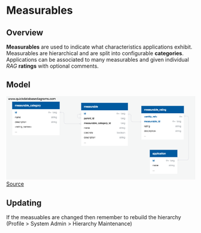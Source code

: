 # Measurables

## Overview

__Measurables__ are used to indicate what characteristics applications exhibit. 
Measurables are hierarchical and are split into configurable __categories__.
Applications can be associated to many measurables and given individual _RAG_ 
__ratings__ with optional comments.
  


## Model

![Schema Diagram](measurables_schema.png)
[Source](https://app.quickdatabasediagrams.com/#/schema/rpoddJhDW0WTKzJiBz80Kw)


## Updating

If the measuables are changed then remember to rebuild the hierarchy  (Profile > System Admin > Hierarchy Maintenance)
